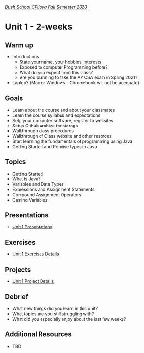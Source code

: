 [_Bush School CPJava Fall Semester 2020_](https://chandrunarayan.github.io/cpjava/)

# Unit 1 - 2-weeks

## Warm up
* Introductions
  * State your name, your hobbies, interests
  * Exposed to computer Programming before?
  * What do you expect from this class?
  * Are you planning to take the AP CSA exam in Spring 2021?
* Laptop? (Mac or Windows - Chromebook will not be adequate)

## Goals
* Learn about the course and about your classmates
* Learn the course syllabus and expectations
* Setp your computer software, register to websites
* Setup Github archive for storage
* Walkthrough class procedures
* Walkthrough of Class website and other resorces
* Start learning the fundamentals of programming using Java
* Getting Started and Primiive types in Java

## Topics
* Getting Started
* What is Java?
* Variables and Data Types
* Expressions and Assignment Statements
* Compound Assignment Operators
* Casting Variables

## Presentations
* [Unit 1 Presentations](presentations.md)

## Exercises
* [Unit 1 Exercises Details](exercises.md)

## Projects
* [Unit 1 Project Details](projects.md)

## Debrief
* What new things did you learn in this unit?
* What topics are you still struggling with?
* What did you especially enjoy about the last few weeks?

## Additional Resources
* TBD

